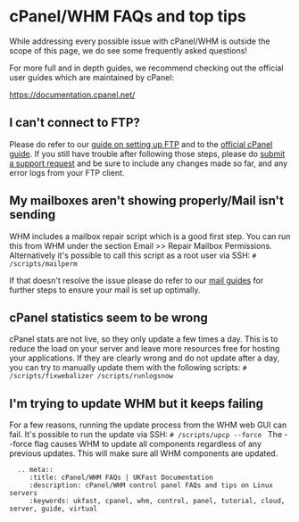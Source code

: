 # cPanel/WHM FAQs and top tips

While addressing every possible issue with cPanel/WHM is outside the scope of this page, we do see some frequently asked questions!

For more full and in depth guides, we recommend checking out the official user guides which are maintained by cPanel:

<https://documentation.cpanel.net/>

## I can't connect to FTP?

Please do refer to our [guide on setting up FTP](..ftp/passive_mode.html) and to the [official cPanel guide](https://documentation.cpanel.net/display/CKB/How+to+Enable+FTP+Passive+Mode). If you still have trouble after following those steps, please do [submit a support request](https://my.ukfast.co.uk/pss/add.php) and be sure to include any changes made so far, and any error logs from your FTP client.

## My mailboxes aren't showing properly/Mail isn't sending

WHM includes a mailbox repair script which is a good first step. You can run this from WHM under the section Email >> Repair Mailbox Permissions. Alternatively it's possible to call this script as a root user via SSH:
``#
/scripts/mailperm
``

If that doesn't resolve the issue please do refer to our [mail guides](../mail) for further steps to ensure your mail is set up optimally.

## cPanel statistics seem to be wrong

cPanel stats are not live, so they only update a few times a day. This is to reduce the load on your server and leave more resources free for hosting your applications. If they are clearly wrong and do not update after a day, you can try to manually update them with the following scripts:
``#
/scripts/fixwebalizer
/scripts/runlogsnow
``

## I'm trying to update WHM but it keeps failing

For a few reasons, running the update process from the WHM web GUI can fail. It's possible to run the update via SSH:
``#
/scripts/upcp --force
``
The --force flag causes WHM to update all components regardless of any previous updates. This will make sure all WHM components are updated.

```eval_rst
  .. meta::
     :title: cPanel/WHM FAQs | UKFast Documentation
     :description: cPanel/WHM control panel FAQs and tips on Linux servers
     :keywords: ukfast, cpanel, whm, control, panel, tutorial, cloud, server, guide, virtual
